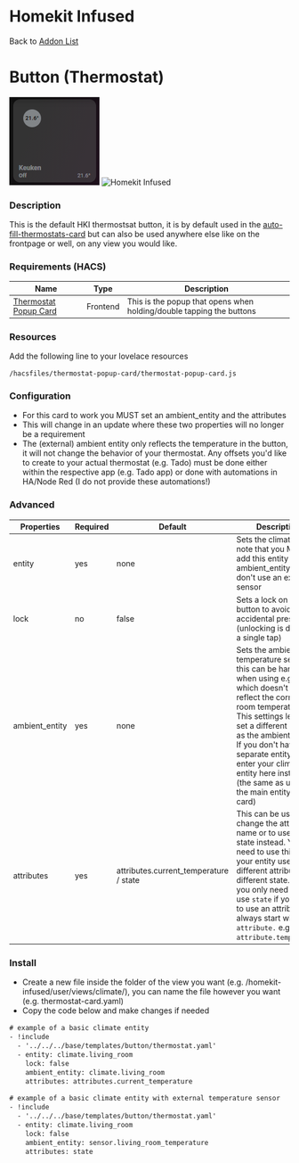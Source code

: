 # Homekit Infused

Back to [Addon List](../addon_list.md)

# Button (Thermostat)

![Homekit Infused](../images/thermostat-card.png)
![Homekit Infused](../images/thermostat-popup.png)
 
### Description
This is the default HKI thermostsat button, it is by default used in the [auto-fill-thermostats-card](auto-fill-thermostats-card.md) but can also be used anywhere else like on the frontpage or well, on any view you would like.

### Requirements (HACS)

| Name | Type  | Description |
|----------------------------------|-------------|---------------------------------------------------------------------------------------------------------------------------------------------------------------------------------------------------------|
| [Thermostat Popup Card](https://github.com/DBuit/thermostat-popup-card) | Frontend | This is the popup that opens when holding/double tapping the buttons |

### Resources
Add the following line to your lovelace resources 
```
/hacsfiles/thermostat-popup-card/thermostat-popup-card.js
```

### Configuration
- For this card to work you MUST set an ambient_entity and the attributes
- This will change in an update where these two properties will no longer be a requirement
- The (external) ambient entity only reflects the temperature in the button, it will not change the behavior of your thermostat. Any offsets you'd like to create to your actual thermostat (e.g. Tado) must be done either within the respective app (e.g. Tado app) or done with automations in HA/Node Red (I do not provide these automations!)

### Advanced

| Properties | Required | Default | Description |
|----------------------------------|-------------|----------------------------------|----------------------------------------------------------------------------------------------------------------------------------------------------------------------|
| entity | yes | none | Sets the climate entity, note that you MUST add this entity as the ambient_entity if you don't use an external sensor |
| lock | no | false | Sets a lock on the button to avoid accidental presses (unlocking is done by a single tap) |
| ambient_entity | yes | none | Sets the ambient temperature sensor, this can be handy when using e.g. Tado which doesn't always reflect the correct room temperature. This settings lets you set a different entity as the ambient sensor. If you don't have a separate entity sensor enter your climate entity here instead! (the same as used as the main entity for this card) |
| attributes | yes | attributes.current_temperature / state | This can be used to change the attribute name or to use the state instead. You need to use this if your entity uses a different attribute or a different state. When you only need a state use `state` if you need to use an attribute always start with `attribute.` e.g. `attribute.temperature` |

### Install
- Create a new file inside the folder of the view you want (e.g. /homekit-infused/user/views/climate/), you can name the file however you want (e.g. thermostat-card.yaml)
- Copy the code below and make changes if needed

```
# example of a basic climate entity
- !include
  - '../../../base/templates/button/thermostat.yaml'
  - entity: climate.living_room
    lock: false
    ambient_entity: climate.living_room
    attributes: attributes.current_temperature
```
```
# example of a basic climate entity with external temperature sensor
- !include
  - '../../../base/templates/button/thermostat.yaml'
  - entity: climate.living_room
    lock: false
    ambient_entity: sensor.living_room_temperature
    attributes: state
```
